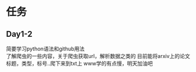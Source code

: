 # 任务
## Day1-2
简要学习python语法和github用法  
了解爬虫的一些内容，关于爬虫获取url，解析数据之类的
目前能将arxiv上的论文标题，类型，标号..爬下来到txt上
www学的有点慢，明天加油吧
